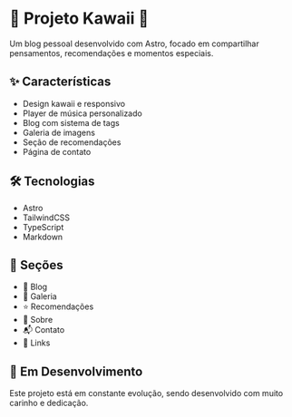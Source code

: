# 🌸 Projeto Kawaii 🍡

Um blog pessoal desenvolvido com Astro, focado em compartilhar pensamentos, recomendações e momentos especiais.

## ✨ Características

- Design kawaii e responsivo
- Player de música personalizado
- Blog com sistema de tags
- Galeria de imagens
- Seção de recomendações
- Página de contato

## 🛠️ Tecnologias

- Astro
- TailwindCSS
- TypeScript
- Markdown

## 🌈 Seções

- 📝 Blog
- 📸 Galeria
- ⭐ Recomendações
- 👤 Sobre
- 📬 Contato
- 🔗 Links

## 🚀 Em Desenvolvimento

Este projeto está em constante evolução, sendo desenvolvido com muito carinho e dedicação.
